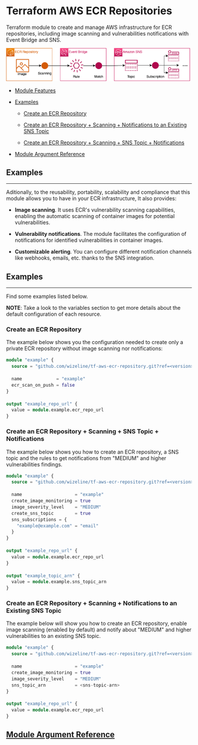 # Terraform AWS ECR Repositories

Terraform module to create and manage AWS infrastructure for ECR repositories, including image scanning and vulnerabilities notifications with Event Bridge and SNS.

![](./docs/img/tf_aws_ecr_repositories.png)

* [Module Features](#module-features)

* [Examples](#examples)

    * [Create an ECR Repository](#create-an-ecr-repository)

    * [Create an ECR Repository + Scanning + Notifications to an Existing SNS Topic](#create-an-ecr-repository--scanning--notifications-to-an-existing-sns-topic)

    * [Create an ECR Repository + Scanning + SNS Topic + Notifications](#create-an-ecr-repository--scanning--sns-topic--notifications)

* [Module Argument Reference](./docs/md/tf-docs.md)

## Examples
<hr />

Aditionally, to the reusability, portability, scalability and compliance that this module allows you to have in your ECR infrastructure, It also provides:

* **Image scanning**. It uses  ECR's vulnerability scanning capabilities, enabling the automatic scanning of container images for potential vulnerabilities.

* **Vulnerability notifications**. The module facilitates the configuration of notifications for identified vulnerabilities in container images. 

* **Customizable alerting**. You can configure different notification channels like webhooks, emails, etc. thanks to the SNS integration.

## Examples
<hr />

Find some examples listed below.

**NOTE**: Take a look to the variables section to get more details about the default configuration of each resource.

### Create an ECR Repository

The example below shows you the configuration needed to create only a private ECR repository without image scanning nor notifications:

```terraform
module "example" {
  source = "github.com/wizeline/tf-aws-ecr-repository.git?ref=<version>"
  
  name             = "example"
  ecr_scan_on_push = false
}

output "example_repo_url" {
  value = module.example.ecr_repo_url
}
```

### Create an ECR Repository + Scanning + SNS Topic + Notifications

The example below shows you how to create an ECR repository, a SNS topic and the rules to get notifications from "MEDIUM" and higher vulnerabilities findings.

```terraform
module "example" {
  source = "github.com/wizeline/tf-aws-ecr-repository.git?ref=<version>"
  
  name                    = "example"
  create_image_monitoring = true
  image_severity_level    = "MEDIUM"
  create_sns_topic        = true
  sns_subscriptions = {
    "example@example.com" = "email"
  }
}

output "example_repo_url" {
  value = module.example.ecr_repo_url
}

output "example_topic_arn" {
  value = module.example.sns_topic_arn
}
```

### Create an ECR Repository + Scanning + Notifications to an Existing SNS Topic

The example below will show you how to create an ECR repository, enable image scanning (enabled by default) and notify about "MEDIUM" and higher vulnerabilities to an existing SNS topic.

```terraform
module "example" {
  source = "github.com/wizeline/tf-aws-ecr-repository.git?ref=<version>"
  
  name                    = "example"
  create_image_monitoring = true
  image_severity_level    = "MEDIUM"
  sns_topic_arn           = <sns-topic-arn>
}

output "example_repo_url" {
  value = module.example.ecr_repo_url
}
```

## [Module Argument Reference](./docs/md/tf-docs.md)
